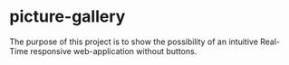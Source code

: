 # picture-gallery
The purpose of this project is to show the possibility of an intuitive Real-Time responsive web-application without buttons. 

